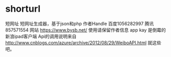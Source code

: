 # shorturl
短网址
短网址生成器，基于json和php
作者Handle
百度1056282997
腾讯857571554
网站 https://www.bysb.net/
使用请保留作者信息
app kay 是倒霉的新浪ipad客户端
Api的调用说明来自 http://www.cnblogs.com/azure/archive/2012/08/29/WeiboAPI.html
就这些吧。
